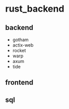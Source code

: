 # rust_backend

## backend

- gotham
- actix-web
- rocket
- warp
- axum
- tide

## frontend

## sql
